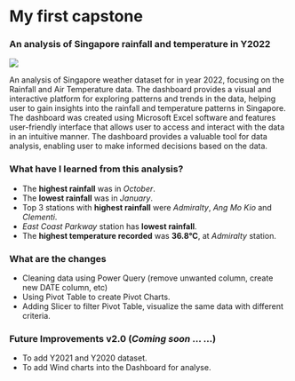 # My first capstone

### An analysis of Singapore rainfall and temperature in Y2022

![](https://i.imgur.com/KXA8TeP.jpg)

An analysis of Singapore weather dataset for in year 2022, focusing on the Rainfall and Air Temperature data. The dashboard provides a visual and interactive platform for exploring patterns and trends in the data, helping user to gain insights into the rainfall and temperature patterns in Singapore. The dashboard was created using Microsoft Excel software and features user-friendly interface that allows user to access and interact with the data in an intuitive manner. The dashboard provides a valuable tool for data analysis, enabling user to make informed decisions based on the data.

### What have I learned from this analysis?
- The **highest rainfall** was in *October*.
- The **lowest rainfall** was in *January*.
- Top 3 stations with **highest rainfall** were *Admiralty*, *Ang Mo Kio* and *Clementi*. 
- *East Coast Parkway* station has **lowest rainfall**.
- The **highest temperature recorded** was **36.8°C**, at *Admiralty* station.

### What are the changes
- Cleaning data using Power Query (remove unwanted column, create new DATE column, etc)
- Using Pivot Table to create Pivot Charts.
- Adding Slicer to filter Pivot Table, visualize the same data with different criteria.


### Future Improvements v2.0 (*Coming soon* ... ...)
- To add Y2021 and Y2020 dataset.
- To add Wind charts into the Dashboard for analyse.
